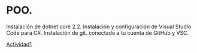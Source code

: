 # POO.
Instalación de dotnet core 2.2.
Instalación y configuración de Visual Studio Code para C#.
Instalación de git. conectado a tu cuenta de GitHub y VSC.

[Actividad1](./Setup/readme.md)
